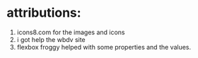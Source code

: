 # attributions:
1. icons8.com for the images and icons
2. i got help the wbdv site
3. flexbox froggy helped with some properties and the values. 
 